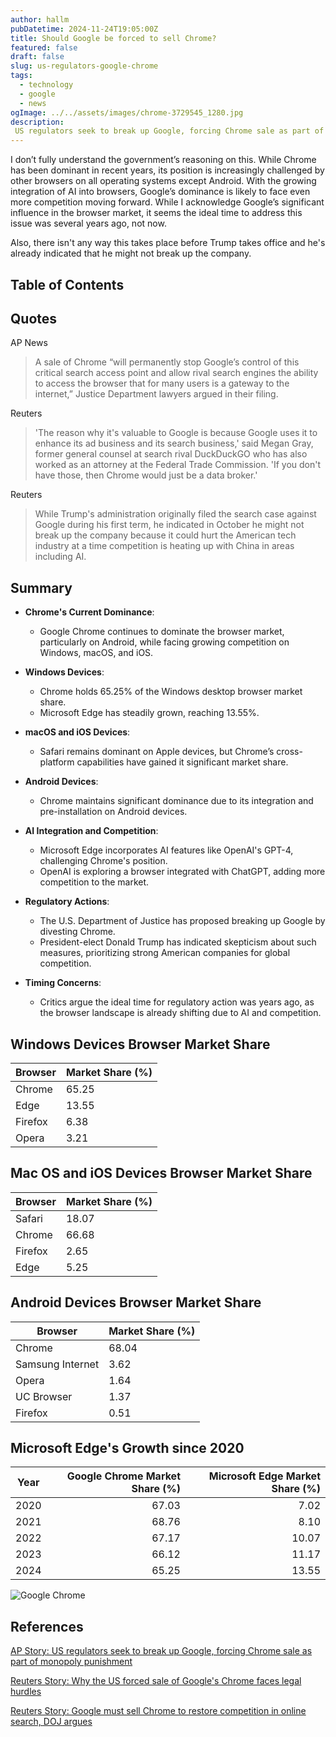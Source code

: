 ```yaml
---
author: hallm
pubDatetime: 2024-11-24T19:05:00Z
title: Should Google be forced to sell Chrome?
featured: false
draft: false
slug: us-regulators-google-chrome
tags:
  - technology
  - google
  - news
ogImage: ../../assets/images/chrome-3729545_1280.jpg
description:
 US regulators seek to break up Google, forcing Chrome sale as part of monopoly punishment.  Will Trump let it happen?
---
```

I don’t fully understand the government’s reasoning on this. While Chrome has been dominant in recent years, its position is increasingly challenged by other browsers on all operating systems except Android. With the growing integration of AI into browsers, Google’s dominance is likely to face even more competition moving forward. While I acknowledge Google’s significant influence in the browser market, it seems the ideal time to address this issue was several years ago, not now.

Also, there isn't any way this takes place before Trump takes office and he's already indicated that he might not break up the company.

## Table of Contents

## Quotes
AP News
>A sale of Chrome “will permanently stop Google’s control of this critical search access point and allow rival search engines the ability to access the browser that for many users is a gateway to the internet,” Justice Department lawyers argued in their filing.

Reuters
>'The reason why it's valuable to Google is because Google uses it to enhance its ad business and its search business,' said Megan Gray, former general counsel at search rival DuckDuckGO who has also worked as an attorney at the Federal Trade Commission. 'If you don't have those, then Chrome would just be a data broker.'

Reuters 
>While Trump's administration originally filed the search case against Google during his first term, he indicated in October he might not break up the company because it could hurt the American tech industry at a time competition is heating up with China in areas including AI.

## Summary
- **Chrome's Current Dominance**:
  - Google Chrome continues to dominate the browser market, particularly on Android, while facing growing competition on Windows, macOS, and iOS.

- **Windows Devices**:
  - Chrome holds 65.25% of the Windows desktop browser market share.
  - Microsoft Edge has steadily grown, reaching 13.55%.

- **macOS and iOS Devices**:
  - Safari remains dominant on Apple devices, but Chrome’s cross-platform capabilities have gained it significant market share.

- **Android Devices**:
  - Chrome maintains significant dominance due to its integration and pre-installation on Android devices.

- **AI Integration and Competition**:
  - Microsoft Edge incorporates AI features like OpenAI's GPT-4, challenging Chrome's position.
  - OpenAI is exploring a browser integrated with ChatGPT, adding more competition to the market.

- **Regulatory Actions**:
  - The U.S. Department of Justice has proposed breaking up Google by divesting Chrome.
  - President-elect Donald Trump has indicated skepticism about such measures, prioritizing strong American companies for global competition.

- **Timing Concerns**:
  - Critics argue the ideal time for regulatory action was years ago, as the browser landscape is already shifting due to AI and competition.

## Windows Devices Browser Market Share
| Browser | Market Share (%) |
|---------|------------------|
| Chrome  | 65.25            |
| Edge    | 13.55            |
| Firefox | 6.38             |
| Opera   | 3.21             |

## Mac OS and iOS Devices Browser Market Share
| Browser | Market Share (%) |
|---------|------------------|
| Safari  | 18.07            |
| Chrome  | 66.68            |
| Firefox | 2.65             |
| Edge    | 5.25             |

## Android Devices Browser Market Share
| Browser           | Market Share (%) |
|-------------------|------------------|
| Chrome            | 68.04            |
| Samsung Internet  | 3.62             |
| Opera             | 1.64             |
| UC Browser        | 1.37             |
| Firefox           | 0.51             |

## Microsoft Edge's Growth since 2020
| Year | Google Chrome Market Share (%) | Microsoft Edge Market Share (%) |
|------|-------------------------------:|--------------------------------:|
| 2020 | 67.03                          | 7.02                            |
| 2021 | 68.76                          | 8.10                            |
| 2022 | 67.17                          | 10.07                           |
| 2023 | 66.12                          | 11.17                           |
| 2024 | 65.25                          | 13.55                           |

![Google Chrome](@assets/images/chrome-3729545_640.jpg)

## References
[AP Story: US regulators seek to break up Google, forcing Chrome sale as part of monopoly punishment](https://apnews.com/article/google-search-monopoly-penalty-justice-department-84e07fec51c5c59751d846118cb900a7)

[Reuters Story: Why the US forced sale of Google's Chrome faces legal hurdles](https://www.reuters.com/technology/legal-hurdles-ahead-googles-forced-sale-chrome-2024-11-21/)

[Reuters Story: Google must sell Chrome to restore competition in online search, DOJ argues](https://www.reuters.com/technology/google-prosecutors-propose-cure-search-monopoly-2024-11-20/?utm_source=chatgpt.com)